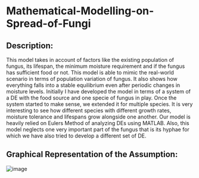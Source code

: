 # Mathematical-Modelling-on-Spread-of-Fungi

## Description:

This model takes in account of factors like the existing population of fungus, its
lifespan, the minimum moisture requirement and if the fungus has sufficient food
or not. This model is able to mimic the real-world scenario in terms of population
variation of fungus. It also shows how everything falls into a stable equilibrium
even after periodic changes in moisture levels. Initially I have developed the
model in terms of a system of a DE with the food source and one specie of fungus
in play. Once the system started to make sense, we extended it for multiple species.
It is very interesting to see how different species with different growth rates,
moisture tolerance and lifespans grow alongside one another. Our model is heavily
relied on Eulers Method of analyzing DEs using MATLAB. Also, this model
neglects one very important part of the fungus that is its hyphae for which we have
also tried to develop a different set of DE.

## Graphical Representation of the Assumption:
![image](https://user-images.githubusercontent.com/74910213/150184655-b2edc18e-e3e6-4537-b348-f6cd4299e187.png)
